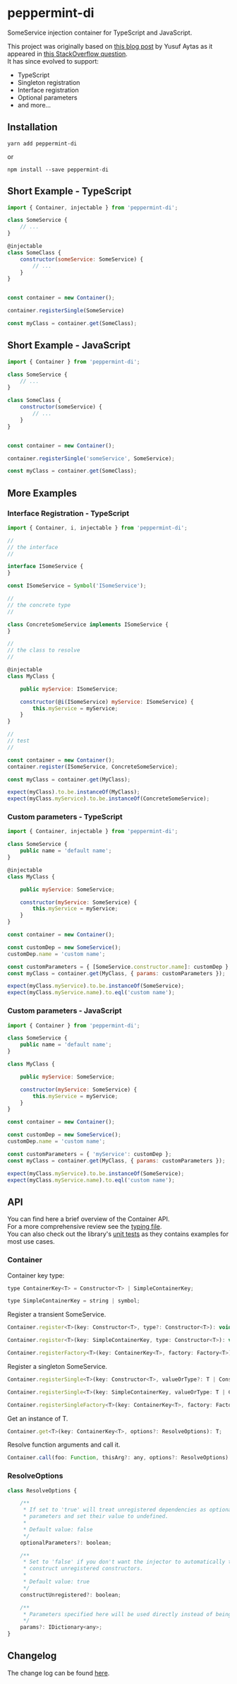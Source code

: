 # peppermint-di

SomeService injection container for TypeScript and JavaScript.

This project was originally based on [this blog post](http://www.yusufaytas.com/SomeService-injection-in-javascript/) by Yusuf Aytas as it appeared in [this StackOverflow question](https://stackoverflow.com/questions/20058391/javascript-SomeService-injection).  
It has since evolved to support:

- TypeScript
- Singleton registration
- Interface registration
- Optional parameters
- and more...

## Installation

```shell
yarn add peppermint-di
```

or

```shell
npm install --save peppermint-di
```

## Short Example - TypeScript

```javascript
import { Container, injectable } from 'peppermint-di';

class SomeService {
    // ...
}

@injectable
class SomeClass {
    constructor(someService: SomeService) {
        // ...
    }
}


const container = new Container();

container.registerSingle(SomeService)

const myClass = container.get(SomeClass);
```

## Short Example - JavaScript

```javascript
import { Container } from 'peppermint-di';

class SomeService {
    // ...
}

class SomeClass {
    constructor(someService) {
        // ...
    }
}


const container = new Container();

container.registerSingle('someService', SomeService);

const myClass = container.get(SomeClass);
```

## More Examples

### Interface Registration - TypeScript

```javascript
import { Container, i, injectable } from 'peppermint-di';

//
// the interface
//

interface ISomeService {
}

const ISomeService = Symbol('ISomeService');

//
// the concrete type
//

class ConcreteSomeService implements ISomeService {
}

//
// the class to resolve
//

@injectable
class MyClass {

    public myService: ISomeService;

    constructor(@i(ISomeService) myService: ISomeService) {
        this.myService = myService;
    }
}

//
// test
//

const container = new Container();
container.register(ISomeService, ConcreteSomeService);

const myClass = container.get(MyClass);

expect(myClass).to.be.instanceOf(MyClass);
expect(myClass.myService).to.be.instanceOf(ConcreteSomeService);
```

### Custom parameters - TypeScript

```javascript
import { Container, injectable } from 'peppermint-di';

class SomeService {
    public name = 'default name';
}

@injectable
class MyClass {

    public myService: SomeService;

    constructor(myService: SomeService) {
        this.myService = myService;
    }
}

const container = new Container();

const customDep = new SomeService();
customDep.name = 'custom name';

const customParameters = { [SomeService.constructor.name]: customDep };
const myClass = container.get(MyClass, { params: customParameters });

expect(myClass.myService).to.be.instanceOf(SomeService);
expect(myClass.myService.name).to.eql('custom name');
```

### Custom parameters - JavaScript

```javascript
import { Container } from 'peppermint-di';

class SomeService {
    public name = 'default name';
}

class MyClass {

    public myService: SomeService;

    constructor(myService: SomeService) {
        this.myService = myService;
    }
}

const container = new Container();

const customDep = new SomeService();
customDep.name = 'custom name';

const customParameters = { 'myService': customDep };
const myClass = container.get(MyClass, { params: customParameters });

expect(myClass.myService).to.be.instanceOf(SomeService);
expect(myClass.myService.name).to.eql('custom name');
```

## API

You can find here a brief overview of the Container API.  
For a more comprehensive review see the [typing file](https://github.com/alonrbar/peppermint-di/blob/master/dist/index.d.ts).  
You can also check out the library's [unit tests](https://github.com/alonrbar/peppermint-di/blob/master/test/container.tests.ts) as they contains examples for most use cases.

### Container

Container key type:

```javascript
type ContainerKey<T> = Constructor<T> | SimpleContainerKey;

type SimpleContainerKey = string | symbol;
```

Register a transient SomeService.

```javascript
Container.register<T>(key: Constructor<T>, type?: Constructor<T>): void;

Container.register<T>(key: SimpleContainerKey, type: Constructor<T>): void;

Container.registerFactory<T>(key: ContainerKey<T>, factory: Factory<T>): void;
```

Register a singleton SomeService.

```javascript
Container.registerSingle<T>(key: Constructor<T>, valueOrType?: T | Constructor<T>): void;

Container.registerSingle<T>(key: SimpleContainerKey, valueOrType: T | Constructor<T>): void;

Container.registerSingleFactory<T>(key: ContainerKey<T>, factory: Factory<T>): void;
```

Get an instance of T.

```javascript
Container.get<T>(key: ContainerKey<T>, options?: ResolveOptions): T;
```

Resolve function arguments and call it.

```javascript
Container.call(foo: Function, thisArg?: any, options?: ResolveOptions): any;
```

### ResolveOptions

```javascript
class ResolveOptions {

    /**
     * If set to 'true' will treat unregistered dependencies as optional
     * parameters and set their value to undefined.
     *
     * Default value: false
     */
    optionalParameters?: boolean;

    /**
     * Set to 'false' if you don't want the injector to automatically try to
     * construct unregistered constructors.
     *
     * Default value: true
     */
    constructUnregistered?: boolean;

    /**
     * Parameters specified here will be used directly instead of being resolved.
     */
    params?: IDictionary<any>;
}
```

## Changelog

The change log can be found [here](https://github.com/alonrbar/redux-app/blob/master/CHANGELOG.md).